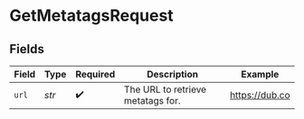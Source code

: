 # GetMetatagsRequest


## Fields

| Field                             | Type                              | Required                          | Description                       | Example                           |
| --------------------------------- | --------------------------------- | --------------------------------- | --------------------------------- | --------------------------------- |
| `url`                             | *str*                             | :heavy_check_mark:                | The URL to retrieve metatags for. | https://dub.co                    |